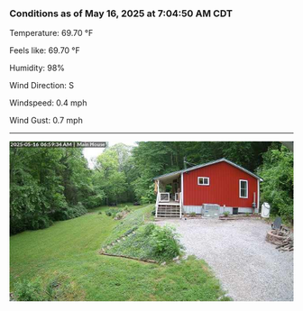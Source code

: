 ### Conditions as of May 16, 2025 at 7:04:50 AM CDT 

Temperature: 69.70 &deg;F

Feels like: 69.70 &deg;F

Humidity: 98%

Wind Direction: S

Windspeed: 0.4 mph

Wind Gust: 0.7 mph

---

<img src="./images/latest.jpeg"/>

